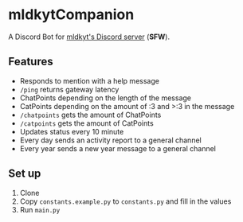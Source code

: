 # mldkytCompanion

A Discord Bot for [mldkyt's Discord server](https://mldkyt.com/discord) (**SFW**).

## Features
- Responds to mention with a help message
- `/ping` returns gateway latency
- ChatPoints depending on the length of the message
- CatPoints depending on the amount of :3 and >:3 in the message
- `/chatpoints` gets the amount of ChatPoints
- `/catpoints` gets the amount of CatPoints
- Updates status every 10 minute
- Every day sends an activity report to a general channel
- Every year sends a new year message to a general channel

## Set up
1. Clone
2. Copy `constants.example.py` to `constants.py` and fill in the values
3. Run `main.py`
